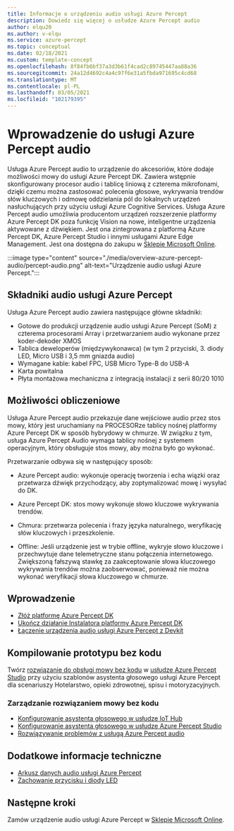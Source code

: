 ```yaml
---
title: Informacje o urządzeniu audio usługi Azure Percept
description: Dowiedz się więcej o usłudze Azure Percept audio
author: elqu20
ms.author: v-elqu
ms.service: azure-percept
ms.topic: conceptual
ms.date: 02/18/2021
ms.custom: template-concept
ms.openlocfilehash: 8f84fb6bf37a3d3b61f4cad2c89745447aa88a36
ms.sourcegitcommit: 24a12d4692c4a4c97f6e31a5fbda971695c4cd68
ms.translationtype: MT
ms.contentlocale: pl-PL
ms.lasthandoff: 03/05/2021
ms.locfileid: "102179395"
---
```

# <a name="introduction-to-azure-percept-audio"></a>Wprowadzenie do usługi Azure Percept audio

Usługa Azure Percept audio to urządzenie do akcesoriów, które dodaje możliwości mowy do usługi Azure Percept DK. Zawiera wstępnie skonfigurowany procesor audio i tablicę liniową z czterema mikrofonami, dzięki czemu można zastosować polecenia głosowe, wykrywania trendów słów kluczowych i odmowę oddzielania pól do lokalnych urządzeń nasłuchujących przy użyciu usługi Azure Cognitive Services. Usługa Azure Percept audio umożliwia producentom urządzeń rozszerzenie platformy Azure Percept DK poza funkcję Vision na nowe, inteligentne urządzenia aktywowane z dźwiękiem. Jest ona zintegrowana z platformą Azure Percept DK, Azure Percept Studio i innymi usługami Azure Edge Management. Jest ona dostępna do zakupu w [Sklepie Microsoft Online](https://go.microsoft.com/fwlink/p/?LinkId=2155270).

:::image type="content" source="./media/overview-azure-percept-audio/percept-audio.png" alt-text="Urządzenie audio usługi Azure Percept.":::

## <a name="azure-percept-audio-components"></a>Składniki audio usługi Azure Percept

Usługa Azure Percept audio zawiera następujące główne składniki:

- Gotowe do produkcji urządzenie audio usługi Azure Percept (SoM) z czterema procesorami Array i przetwarzaniem audio wykonane przez koder-dekoder XMOS
- Tablica deweloperów (międzywykonawca) (w tym 2 przyciski, 3. diody LED, Micro USB i 3,5 mm gniazda audio)
- Wymagane kable: kabel FPC, USB Micro Type-B do USB-A
- Karta powitalna
- Płyta montażowa mechaniczna z integracją instalacji z serii 80/20 1010

## <a name="compute-capabilities"></a>Możliwości obliczeniowe 

Usługa Azure Percept audio przekazuje dane wejściowe audio przez stos mowy, który jest uruchamiany na PROCESORze tablicy nośnej platformy Azure Percept DK w sposób hybrydowy w chmurze. W związku z tym, usługa Azure Percept Audio wymaga tablicy nośnej z systemem operacyjnym, który obsługuje stos mowy, aby można było go wykonać. 

Przetwarzanie odbywa się w następujący sposób: 

- Azure Percept audio: wykonuje operację tworzenia i echa wiązki oraz przetwarza dźwięk przychodzący, aby zoptymalizować mowę i wysyłać do DK.  

- Azure Percept DK: stos mowy wykonuje słowo kluczowe wykrywania trendów.  

- Chmura: przetwarza polecenia i frazy języka naturalnego, weryfikację słów kluczowych i przeszkolenie. 

- Offline: Jeśli urządzenie jest w trybie offline, wykryje słowo kluczowe i przechwytuje dane telemetryczne stanu połączenia internetowego. Zwiększoną fałszywą stawkę za zaakceptowanie słowa kluczowego wykrywania trendów można zaobserwować, ponieważ nie można wykonać weryfikacji słowa kluczowego w chmurze. 

<!---

## How it works

Azure Percept Audio passes the audio input to the Azure Percept DK carrier board in a hybrid edge-cloud manner. Specifically,

- The Azure Percept Audio device: processes the incoming speech input to the clearest format by executing beam forming and echo cancellation befor sending the input to the Azure Percept DK. 
- The Azure Percept DK uses edge processing to perform keyword spotting and then sends the relevant inputs to Azure speech services.
- Cloud: Processing of natural language commands and phrases, in addition to keyword verification and retraining.
- Offline: If the device is offline it will detect the keyword and capture telemetry that there is no internet connection at the time of the command. It will not be able to weed out false accepts since it cannot perform keyword verification.

-->

## <a name="getting-started"></a>Wprowadzenie

- [Złóż platformę Azure Percept DK](./quickstart-percept-dk-unboxing.md)
- [Ukończ działanie Instalatora platformy Azure Percept DK](./quickstart-percept-dk-set-up.md)
- [Łączenie urządzenia audio usługi Azure Percept z Devkit](./quickstart-percept-audio-setup.md)

## <a name="build-a-no-code-prototype"></a>Kompilowanie prototypu bez kodu

Twórz [rozwiązanie do obsługi mowy bez kodu](./tutorial-no-code-speech.md) w [usłudze Azure Percept Studio](https://go.microsoft.com/fwlink/?linkid=2135819) przy użyciu szablonów asystenta głosowego usługi Azure Percept dla scenariuszy Hotelarstwo, opieki zdrowotnej, spisu i motoryzacyjnych.

### <a name="manage-your-no-code-speech-solution"></a>Zarządzanie rozwiązaniem mowy bez kodu

- [Konfigurowanie asystenta głosowego w usłudze IoT Hub](./how-to-manage-voice-assistant.md)
- [Konfigurowanie asystenta głosowego w usłudze Azure Percept Studio](./how-to-configure-voice-assistant.md)
- [Rozwiązywanie problemów z usługą Azure Percept audio](./troubleshoot-audio-accessory-speech-module.md)

## <a name="additional-technical-information"></a>Dodatkowe informacje techniczne

- [Arkusz danych audio usługi Azure Percept](./azure-percept-audio-datasheet.md)
- [Zachowanie przycisku i diody LED](./audio-button-led-behavior.md)

## <a name="next-steps"></a>Następne kroki

Zamów urządzenie audio usługi Azure Percept w [Sklepie Microsoft Online](https://go.microsoft.com/fwlink/p/?LinkId=2155270).
